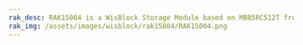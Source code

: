 ```yaml
---
rak_desc: RAK15004 is a WisBlock Storage Module based on MB85RC512T from FUJITSU. It is a FRAM module that provides a 64KB(512Kbit) memory, and can be interfaced via I2C with the highest support of 3.4MHz.
rak_img: /assets/images/wisblock/rak15004/RAK15004.png
---
```


<rk-redirect to="/Product-Categories/WisBlock/RAK15004/Overview/" />